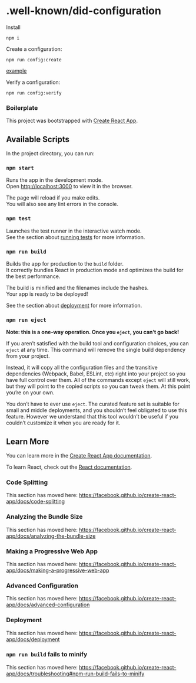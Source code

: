 # .well-known/did-configuration

Install

```
npm i
```

Create a configuration:

```
npm run config:create
```

[example](https://jwt.io/#debugger-io?token=eyJhbGciOiJFUzI1NksiLCJraWQiOiJKVXZwbGxNRVlVWjJqb081OVVOdWlfWFlEcXhWcWlGTExBSjhrbFd1UEJ3In0.eyJpc3MiOiJkaWQ6YnRjcjp4eGNsLWx6cHEtcTgzYS0wZDUiLCJkb21haW4iOiJpZGVudGl0eS5mb3VuZGF0aW9uIiwiZXhwIjoxOTI4OTI2NTM3LCJpYXQiOjE1Njg5MzAxMzd9.bRBpvbbAwgDS__7TMXX9dDlIDWWRpFXiBQy3kh6HVxBa8DLV6hirQj5Wq-GvFYAb_PrsF8SxhaxPFr1CrbNggQ)

Verify a configuration:

```
npm run config:verify
```

### Boilerplate

This project was bootstrapped with [Create React App](https://github.com/facebook/create-react-app).

## Available Scripts

In the project directory, you can run:

### `npm start`

Runs the app in the development mode.<br>
Open [http://localhost:3000](http://localhost:3000) to view it in the browser.

The page will reload if you make edits.<br>
You will also see any lint errors in the console.

### `npm test`

Launches the test runner in the interactive watch mode.<br>
See the section about [running tests](https://facebook.github.io/create-react-app/docs/running-tests) for more information.

### `npm run build`

Builds the app for production to the `build` folder.<br>
It correctly bundles React in production mode and optimizes the build for the best performance.

The build is minified and the filenames include the hashes.<br>
Your app is ready to be deployed!

See the section about [deployment](https://facebook.github.io/create-react-app/docs/deployment) for more information.

### `npm run eject`

**Note: this is a one-way operation. Once you `eject`, you can’t go back!**

If you aren’t satisfied with the build tool and configuration choices, you can `eject` at any time. This command will remove the single build dependency from your project.

Instead, it will copy all the configuration files and the transitive dependencies (Webpack, Babel, ESLint, etc) right into your project so you have full control over them. All of the commands except `eject` will still work, but they will point to the copied scripts so you can tweak them. At this point you’re on your own.

You don’t have to ever use `eject`. The curated feature set is suitable for small and middle deployments, and you shouldn’t feel obligated to use this feature. However we understand that this tool wouldn’t be useful if you couldn’t customize it when you are ready for it.

## Learn More

You can learn more in the [Create React App documentation](https://facebook.github.io/create-react-app/docs/getting-started).

To learn React, check out the [React documentation](https://reactjs.org/).

### Code Splitting

This section has moved here: https://facebook.github.io/create-react-app/docs/code-splitting

### Analyzing the Bundle Size

This section has moved here: https://facebook.github.io/create-react-app/docs/analyzing-the-bundle-size

### Making a Progressive Web App

This section has moved here: https://facebook.github.io/create-react-app/docs/making-a-progressive-web-app

### Advanced Configuration

This section has moved here: https://facebook.github.io/create-react-app/docs/advanced-configuration

### Deployment

This section has moved here: https://facebook.github.io/create-react-app/docs/deployment

### `npm run build` fails to minify

This section has moved here: https://facebook.github.io/create-react-app/docs/troubleshooting#npm-run-build-fails-to-minify
